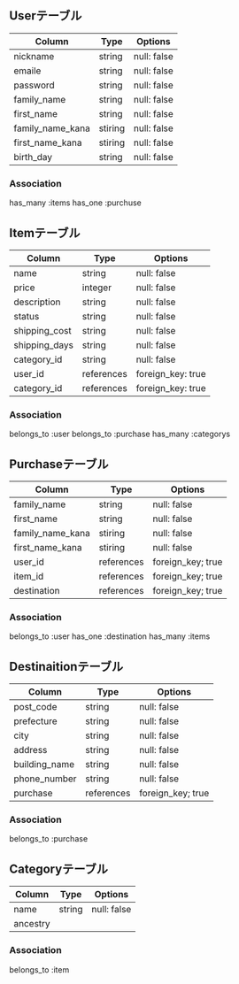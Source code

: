 ## Userテーブル

|Column            |Type     |Options      |
|------------------|---------|-------------|
| nickname         | string  | null: false |
| emaile           | string  | null: false |
| password         | string  | null: false |
| family_name      | string  | null: false |
| first_name       | string  | null: false |
| family_name_kana | stiring | null: false |
| first_name_kana  | stiring | null: false |
| birth_day        | string  | null: false |



### Association
has_many   :items
has_one :purchuse


## Itemテーブル

|Column         |Type        |Options           |
|---------------|------------|------------------|
| name          | string     | null: false      |
| price         | integer    | null: false      |
| description   | string     | null: false      | 
| status        | string     | null: false      |
| shipping_cost | string     | null: false      |
| shipping_days | string     | null: false      |
| category_id   | string     | null: false      |
| user_id       | references | foreign_key: true|
| category_id   | references | foreign_key: true|



### Association
belongs_to :user
belongs_to :purchase
has_many   :categorys



## Purchaseテーブル

|Column            |Type        |Options           |
|------------------|------------|------------------|
| family_name      | string     | null: false      |
| first_name       | string     | null: false      |
| family_name_kana | stiring    | null: false      |
| first_name_kana  | stiring    | null: false      |
| user_id          | references | foreign_key; true|
| item_id          | references | foreign_key; true|
| destination      | references | foreign_key; true|

### Association
belongs_to :user
has_one    :destination
has_many   :items


## Destinaitionテーブル

|Column        |Type        |Options           |
|--------------|------------|------------------|
| post_code    |string      | null: false      |
| prefecture   |string      | null: false      |
| city         |string      | null: false      |
| address      |string      | null: false      |
| building_name|string      | null: false      |
| phone_number |string      | null: false      |
| purchase     | references | foreign_key; true|



### Association
belongs_to :purchase

## Categoryテーブル

|Column    |Type    |Options      |
|----------|--------|-------------|
| name     | string | null: false |
| ancestry |        |             |


### Association

belongs_to :item